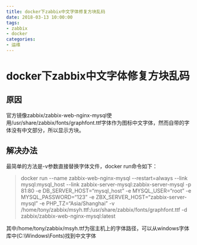```yaml
---
title: docker下zabbix中文字体修复方块乱码
date: 2018-03-13 10:00:00
tags:
- zabbix
- docker
categories:
- 运维
---
```


<h1 id="docker下zabbix中文字体修复方块乱码">docker下zabbix中文字体修复方块乱码</h1>
<h2 id="原因">原因</h2>
<p>官方镜像zabbix/zabbix-web-nginx-mysql使用/usr/share/zabbix/fonts/graphfont.ttf字体作为图标中文字体，然而自带的字体没有中文部分，所以显示方块。</p>
<h2 id="解决办法">解决办法</h2>
<p>最简单的方法是-v参数直接替换字体文件，docker run命令如下：</p>
<blockquote>
<p>docker run --name zabbix-web-nginx-mysql --restart=always  --link mysql:mysql_host --link zabbix-server-mysql:zabbix-server-mysql -p 81:80 -e DB_SERVER_HOST=“mysql_host” -e MYSQL_USER=“root” -e MYSQL_PASSWORD=“123” -e ZBX_SERVER_HOST=“zabbix-server-mysql” -e PHP_TZ=“Asia/Shanghai” -v /home/tony/zabbix/msyh.ttf:/usr/share/zabbix/fonts/graphfont.ttf -d zabbix/zabbix-web-nginx-mysql:latest</p>
</blockquote>
<p>其中/home/tony/zabbix/msyh.ttf为宿主机上的字体路径，可以从windows字体库中(C:\Windows\Fonts)找到中文字体</p>

